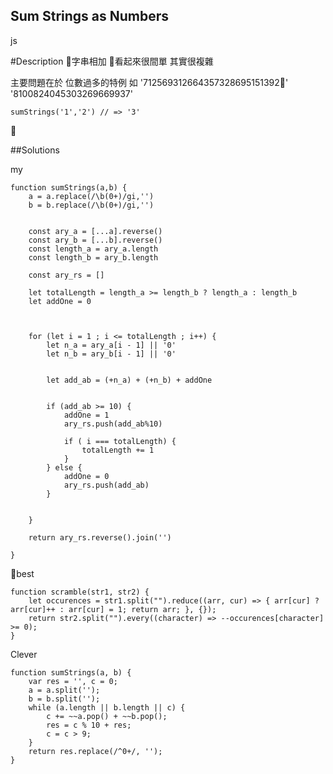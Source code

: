 ## Sum Strings as Numbers
js
 
#Description
字串相加
看起來很間單 其實很複雜

主要問題在於 位數過多的特例
如 '712569312664357328695151392' '8100824045303269669937'


    sumStrings('1','2') // => '3'



##Solutions

my

    function sumStrings(a,b) { 
        a = a.replace(/\b(0+)/gi,'')
        b = b.replace(/\b(0+)/gi,'')


        const ary_a = [...a].reverse()
        const ary_b = [...b].reverse()
        const length_a = ary_a.length
        const length_b = ary_b.length
        
        const ary_rs = []
        
        let totalLength = length_a >= length_b ? length_a : length_b
        let addOne = 0
        

        
        for (let i = 1 ; i <= totalLength ; i++) {
            let n_a = ary_a[i - 1] || '0'
            let n_b = ary_b[i - 1] || '0'
            
            
            let add_ab = (+n_a) + (+n_b) + addOne
            
            
            if (add_ab >= 10) {
                addOne = 1
                ary_rs.push(add_ab%10)
                
                if ( i === totalLength) {
                    totalLength += 1
                }
            } else {
                addOne = 0
                ary_rs.push(add_ab)
            }

            
        }
        
        return ary_rs.reverse().join('')
    
    }

best

    function scramble(str1, str2) {
        let occurences = str1.split("").reduce((arr, cur) => { arr[cur] ? arr[cur]++ : arr[cur] = 1; return arr; }, {});
        return str2.split("").every((character) => --occurences[character] >= 0);
    }

Clever

    function sumStrings(a, b) {
        var res = '', c = 0;
        a = a.split('');
        b = b.split('');
        while (a.length || b.length || c) {
            c += ~~a.pop() + ~~b.pop();
            res = c % 10 + res;
            c = c > 9;
        }
        return res.replace(/^0+/, '');
    }
